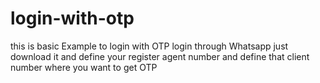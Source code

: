 # login-with-otp
this is basic Example to login with OTP login through Whatsapp just download it and define your register agent number and define that client number where you want to get OTP
